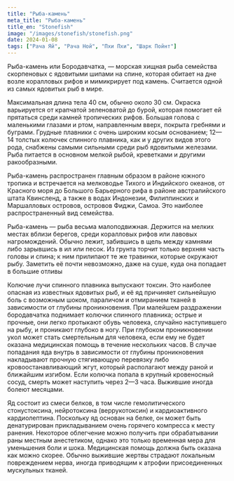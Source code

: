 ```yaml
---
title: "Рыба-камень"
meta_title: "Рыба-камень"
title_en: "Stonefish"
image: "/images/stonefish/stonefish.png"
date: 2024-01-08
tags: ["Рача Яй", "Рача Ной", "Пхи Пхи", "Шарк Пойнт"]
---
```


Рыба-камень или Бородавчатка, — морская хищная рыба семейства скорпеновых с ядовитыми шипами на спине, которая обитает на дне возле коралловых рифов и мимикрирует под камень. Считается одной из самых ядовитых рыб в мире.

Максимальная длина тела 40 см, обычно около 30 см. Окраска варьируется от крапчатой зеленоватой до бурой, которая помогает ей прятаться среди камней тропических рифов. Большая голова с маленькими глазами и ртом, направленным вверх, покрыта гребнями и буграми. Грудные плавники с очень широким косым основанием; 12—14 толстых колючек спинного плавника, как и у других видов этого рода, снабжены самыми сильными среди рыб ядовитыми железами. Рыба питается в основном мелкой рыбой, креветками и другими ракообразными.

Рыба-камень распространен главным образом в районе южного тропика и встречается на мелководье Тихого и Индийского океанов, от Красного моря до Большого Барьерного рифа в районе австралийского штата Квинсленд, а также в водах Индонезии, Филиппинских и Маршалловых островов, островов Фиджи, Самоа. Это наиболее распространенный вид семейства.

Рыба-камень — рыба весьма малоподвижная. Держится на мелких местах вблизи берегов, среди коралловых рифов или лавовых нагромождений. Обычно лежит, забившись в щель между камнями либо зарывшись в ил или песок. Из грунта торчит только верхняя часть головы и спина; к ним прилипают те же травинки, которые окружают рыбу. Заметить её почти невозможно, даже на суше, куда она попадает в большие отливы

Колючие лучи спинного плавника выпускают токсин. Это наиболее опасная из известных ядовитых рыб, и её яд причиняет сильнейшую боль с возможным шоком, параличом и отмиранием тканей в зависимости от глубины проникновения. При малейшем раздражении бородавчатка поднимает колючки спинного плавника; острые и прочные, они легко протыкают обувь человека, случайно наступившего на рыбу, и проникают глубоко в ногу. При глубоком проникновении укол может стать смертельным для человека, если ему не будет оказана медицинская помощь в течение нескольких часов. В случае попадания яда внутрь в зависимости от глубины проникновения накладывают прочную стягивающую перевязку либо кровоостанавливающий жгут, который располагают между раной и ближайшим изгибом. Если колючка попала в крупный кровеносный сосуд, смерть может наступить через 2—3 часа. Выжившие иногда болеют месяцами.

Яд состоит из смеси белков, в том числе гемолитического стонустоксина, нейротоксина (веррукотоксин) и кардиоактивного кардиолептина. Поскольку яд основан на белке, он может быть денатурирован прикладыванием очень горячего компресса к месту ранения. Некоторое облегчение можно получить при обрабатывании раны местным анестетиком, однако это только временная мера для уменьшения боли и шока. Медицинская помощь должна быть оказана как можно скорее. Обычно выжившие жертвы страдают локальным повреждением нерва, иногда приводящим к атрофии присоединенных мускульных тканей.
